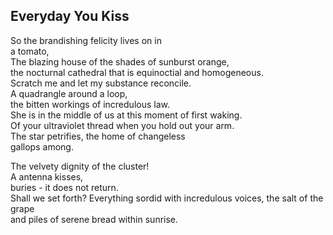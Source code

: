 Everyday You Kiss
-----------------
So the brandishing felicity lives on in  
a tomato,  
The blazing house of the shades of sunburst orange,  
the nocturnal cathedral that is equinoctial and homogeneous.  
Scratch me and let my substance reconcile.  
A quadrangle around a loop,  
the bitten workings of incredulous law.  
She is in the middle of us at this moment of first waking.  
Of your ultraviolet thread when you hold out your arm.  
The star petrifies, the home of changeless  
gallops among.  
  
The velvety dignity of the cluster!  
A antenna kisses,  
buries - it does not return.  
Shall we set forth? Everything sordid with incredulous voices, the salt of the grape  
and piles of serene bread within sunrise.  
